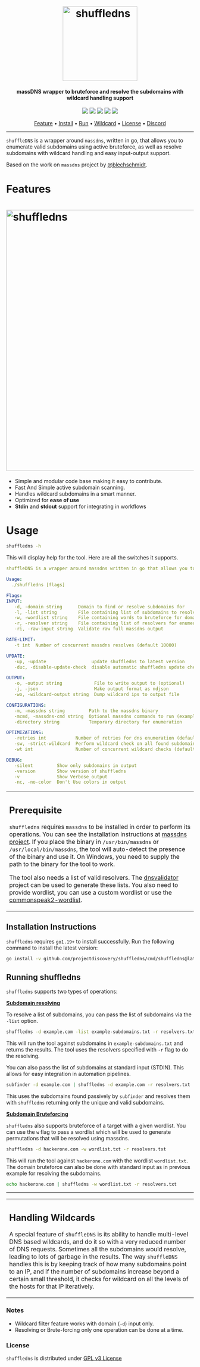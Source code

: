 <h1 align="center">
  <img src="static/shuffledns-logo.png" alt="shuffledns" width="200px">
  <br>
</h1>

<h4 align="center">massDNS wrapper to bruteforce and resolve the subdomains with wildcard handling support</h4>


<p align="center">
<a href="https://goreportcard.com/report/github.com/projectdiscovery/shuffledns"><img src="https://goreportcard.com/badge/github.com/projectdiscovery/shuffledns"></a>
<a href="https://github.com/projectdiscovery/shuffledns/issues"><img src="https://img.shields.io/badge/contributions-welcome-brightgreen.svg?style=flat"></a>
<a href="https://github.com/projectdiscovery/shuffledns/releases"><img src="https://img.shields.io/github/release/projectdiscovery/shuffledns"></a>
<a href="https://twitter.com/pdiscoveryio"><img src="https://img.shields.io/twitter/follow/pdiscoveryio.svg?logo=twitter"></a>
<a href="https://discord.gg/projectdiscovery"><img src="https://img.shields.io/discord/695645237418131507.svg?logo=discord"></a>
</p>
      
<p align="center">
  <a href="#features">Feature</a> •
  <a href="#installation-instructions">Install</a> •
  <a href="#running-shuffledns">Run</a> •
  <a href="#handling-wildcards">Wildcard</a> •
  <a href="#license">License</a> •
  <a href="https://discord.gg/projectdiscovery">Discord</a>
</p>

---


`shuffleDNS` is a wrapper around `massdns`, written in go, that allows you to enumerate valid subdomains using active bruteforce, as well as resolve subdomains with wildcard handling and easy input-output support.

Based on the work on `massdns` project by [@blechschmidt](https://github.com/blechschmidt).

 # Features

<h1 align="left">
  <img src="static/shuffledns-run.png" alt="shuffledns" width="700px">
  <br>
</h1>

 - Simple and modular code base making it easy to contribute.
 - Fast And Simple active subdomain scanning.
 - Handles wildcard subdomains in a smart manner.
 - Optimized for **ease of use**
 - **Stdin** and **stdout** support for integrating in workflows

# Usage

```bash
shuffledns -h
```
This will display help for the tool. Here are all the switches it supports.

```yaml
shuffleDNS is a wrapper around massdns written in go that allows you to enumerate valid subdomains using active bruteforce as well as resolve subdomains with wildcard handling and easy input-output support.

Usage:
  ./shuffledns [flags]

Flags:
INPUT:
   -d, -domain string      Domain to find or resolve subdomains for
   -l, -list string        File containing list of subdomains to resolve
   -w, -wordlist string    File containing words to bruteforce for domain
   -r, -resolver string    File containing list of resolvers for enumeration
   -ri, -raw-input string  Validate raw full massdns output

RATE-LIMIT:
   -t int  Number of concurrent massdns resolves (default 10000)

UPDATE:
   -up, -update                 update shuffledns to latest version
   -duc, -disable-update-check  disable automatic shuffledns update check

OUTPUT:
   -o, -output string            File to write output to (optional)
   -j, -json                     Make output format as ndjson
   -wo, -wildcard-output string  Dump wildcard ips to output file

CONFIGURATIONS:
   -m, -massdns string         Path to the massdns binary
   -mcmd, -massdns-cmd string  Optional massdns commands to run (example '-i 10')
   -directory string           Temporary directory for enumeration

OPTIMIZATIONS:
   -retries int           Number of retries for dns enumeration (default 5)
   -sw, -strict-wildcard  Perform wildcard check on all found subdomains
   -wt int                Number of concurrent wildcard checks (default 25)

DEBUG:
   -silent         Show only subdomains in output
   -version        Show version of shuffledns
   -v              Show Verbose output
   -nc, -no-color  Don't Use colors in output
```

<table>
<tr>
<td>  

## Prerequisite

`shuffledns` requires `massdns` to be installed in order to perform its operations. You can see the installation instructions at [massdns project](https://github.com/blechschmidt/massdns#compilation). If you place the binary in `/usr/bin/massdns` or `/usr/local/bin/massdns`, the tool will auto-detect the presence of the binary and use it. On Windows, you need to supply the path to the binary for the tool to work.

The tool also needs a list of valid resolvers. The [dnsvalidator](https://github.com/vortexau/dnsvalidator) project can be used to generate these lists. You also need to provide wordlist, you can use a custom wordlist or use the [commonspeak2-wordlist](https://wordlists-cdn.assetnote.io/data/manual/best-dns-wordlist.txt).

</td>
</tr>
</table>

## Installation Instructions

`shuffledns` requires `go1.19+` to install successfully. Run the following command to install the latest version: 

```bash
go install -v github.com/projectdiscovery/shuffledns/cmd/shuffledns@latest
```

## Running shuffledns

`shuffledns` supports two types of operations:

<ins>**Subdomain resolving**</ins>

To resolve a list of subdomains, you can pass the list of subdomains via the `-list` option.

```bash
shuffledns -d example.com -list example-subdomains.txt -r resolvers.txt
```

This will run the tool against subdomains in `example-subdomains.txt` and returns the results. The tool uses the resolvers specified with `-r` flag to do the resolving.

You can also pass the list of subdomains at standard input (STDIN). This allows for easy integration in automation pipelines.

```bash
subfinder -d example.com | shuffledns -d example.com -r resolvers.txt
```

This uses the subdomains found passively by `subfinder` and resolves them with `shuffledns` returning only the unique and valid subdomains.

<ins>**Subdomain Bruteforcing**</ins>

`shuffledns` also supports bruteforce of a target with a given wordlist. You can use the `w` flag to pass a wordlist which will be used to generate permutations that will be resolved using massdns.

```bash
shuffledns -d hackerone.com -w wordlist.txt -r resolvers.txt
```

This will run the tool against `hackerone.com` with the wordlist `wordlist.txt`. The domain bruteforce can also be done with standard input as in previous example for resolving the subdomains.

```bash
echo hackerone.com | shuffledns -w wordlist.txt -r resolvers.txt
```

---

<table>
<tr>
<td>

## Handling Wildcards

A special feature of `shuffleDNS` is its ability to handle multi-level DNS based wildcards, and do it so with a very reduced number of DNS requests. Sometimes all the subdomains would resolve, leading to lots of garbage in the results. The way `shuffleDNS` handles this is by keeping track of how many subdomains point to an IP, and if the number of subdomains increase beyond a certain small threshold, it checks for wildcard on all the levels of the hosts for that IP iteratively.

</td>
</tr>
</table>

### Notes

- Wildcard filter feature works with domain (`-d`) input only.
- Resolving or Brute-forcing only one operation can be done at a time. 

### License

`shuffledns` is distributed under [GPL v3 License](https://github.com/projectdiscovery/shuffledns/blob/main/LICENSE.md)

